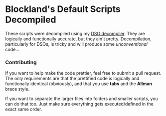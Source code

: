 # Blockland's Default Scripts Decompiled

These scripts were decompiled using my [DSO decompiler](https://github.com/Electrk/dso.js).  They are logically and functionally accurate, but they ain't pretty.  Decompilation, particularly for DSOs, is tricky and will produce some _unconventional_ code...


### Contributing

If you want to help make the code prettier, feel free to submit a pull request.  The only requirements are that the prettified code is logically and functionally identical (obviously), and that you use **tabs** and the **Allman** brace style.

If you want to separate the larger files into folders and smaller scripts, you can do that too.  Just make sure everything gets executed/defined in the exact same order.
